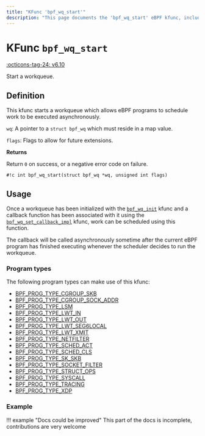 ```yaml
---
title: "KFunc 'bpf_wq_start'"
description: "This page documents the 'bpf_wq_start' eBPF kfunc, including its definition, usage, program types that can use it, and examples."
---
```

# KFunc `bpf_wq_start`

<!-- [FEATURE_TAG](bpf_wq_start) -->
[:octicons-tag-24: v6.10](https://github.com/torvalds/linux/commit/8e83da9732d91c60fdc651b2486c8e5935eb0ca2)
<!-- [/FEATURE_TAG] -->

Start a workqueue.

## Definition

This kfunc starts a workqueue which allows eBPF programs to schedule work to be executed asynchronously.

`wq`: A pointer to a `struct bpf_wq` which must reside in a map value.

`flags`: Flags to allow for future extensions.

**Returns**

Return `0` on success, or a negative error code on failure.

<!-- [KFUNC_DEF] -->
`#!c int bpf_wq_start(struct bpf_wq *wq, unsigned int flags)`
<!-- [/KFUNC_DEF] -->

## Usage

Once a workqueue has been initialized with the [`bpf_wq_init`](bpf_wq_init.md) kfunc and a callback function has been associated with it using the [`bpf_wq_set_callback_impl`](bpf_wq_set_callback_impl.md) kfunc, work can be scheduled using this function.

The callback will be called asynchronously sometime after the current eBPF program has finished executing whenever the scheduler decides to run the workqueue.

### Program types

The following program types can make use of this kfunc:

<!-- [KFUNC_PROG_REF] -->
- [BPF_PROG_TYPE_CGROUP_SKB](../program-type/BPF_PROG_TYPE_CGROUP_SKB.md)
- [BPF_PROG_TYPE_CGROUP_SOCK_ADDR](../program-type/BPF_PROG_TYPE_CGROUP_SOCK_ADDR.md)
- [BPF_PROG_TYPE_LSM](../program-type/BPF_PROG_TYPE_LSM.md)
- [BPF_PROG_TYPE_LWT_IN](../program-type/BPF_PROG_TYPE_LWT_IN.md)
- [BPF_PROG_TYPE_LWT_OUT](../program-type/BPF_PROG_TYPE_LWT_OUT.md)
- [BPF_PROG_TYPE_LWT_SEG6LOCAL](../program-type/BPF_PROG_TYPE_LWT_SEG6LOCAL.md)
- [BPF_PROG_TYPE_LWT_XMIT](../program-type/BPF_PROG_TYPE_LWT_XMIT.md)
- [BPF_PROG_TYPE_NETFILTER](../program-type/BPF_PROG_TYPE_NETFILTER.md)
- [BPF_PROG_TYPE_SCHED_ACT](../program-type/BPF_PROG_TYPE_SCHED_ACT.md)
- [BPF_PROG_TYPE_SCHED_CLS](../program-type/BPF_PROG_TYPE_SCHED_CLS.md)
- [BPF_PROG_TYPE_SK_SKB](../program-type/BPF_PROG_TYPE_SK_SKB.md)
- [BPF_PROG_TYPE_SOCKET_FILTER](../program-type/BPF_PROG_TYPE_SOCKET_FILTER.md)
- [BPF_PROG_TYPE_STRUCT_OPS](../program-type/BPF_PROG_TYPE_STRUCT_OPS.md)
- [BPF_PROG_TYPE_SYSCALL](../program-type/BPF_PROG_TYPE_SYSCALL.md)
- [BPF_PROG_TYPE_TRACING](../program-type/BPF_PROG_TYPE_TRACING.md)
- [BPF_PROG_TYPE_XDP](../program-type/BPF_PROG_TYPE_XDP.md)
<!-- [/KFUNC_PROG_REF] -->

### Example

!!! example "Docs could be improved"
    This part of the docs is incomplete, contributions are very welcome

